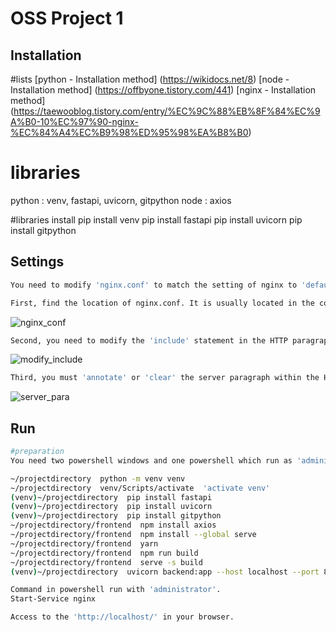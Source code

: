 # OSS Project 1

## Installation


#lists
[python - Installation method] (https://wikidocs.net/8)
[node - Installation method] (https://offbyone.tistory.com/441)
[nginx - Installation method] (https://taewooblog.tistory.com/entry/%EC%9C%88%EB%8F%84%EC%9A%B0-10%EC%97%90-nginx-%EC%84%A4%EC%B9%98%ED%95%98%EA%B8%B0)

# libraries
python : venv, fastapi, uvicorn, gitpython
node : axios


#libraries install
pip install venv
pip install fastapi
pip install uvicorn
pip install gitpython


## Settings

```bash
You need to modify 'nginx.conf' to match the setting of nginx to 'default.conf'.

First, find the location of nginx.conf. It is usually located in the conf folder of the installation file.
```
![nginx_conf](https://github.com/Hyeple/Git_filemanager/assets/102994654/a7f3fb34-1251-4493-9cf5-02393a7894fd)

```bash
Second, you need to modify the 'include' statement in the HTTP paragraph. Adds a 'path' to refer to the location of default.conf.
```

![modify_include](https://github.com/Hyeple/Git_filemanager/assets/102994654/da2b525e-1691-4c48-9997-f8cf20f20950)

```bash
Third, you must 'annotate' or 'clear' the server paragraph within the HTTP paragraph.
```

![server_para](https://github.com/Hyeple/Git_filemanager/assets/102994654/82dc118d-06af-4799-8a8b-f60319a2e30f)


## Run

```bash
#preparation
You need two powershell windows and one powershell which run as 'administrator'.

~/projectdirectory  python -m venv venv 
~/projectdirectory  venv/Scripts/activate  'activate venv'
(venv)~/projectdirectory  pip install fastapi
(venv)~/projectdirectory  pip install uvicorn
(venv)~/projectdirectory  pip install gitpython
~/projectdirectory/frontend  npm install axios
~/projectdirectory/frontend  npm install --global serve
~/projectdirectory/frontend  yarn
~/projectdirectory/frontend  npm run build
~/projectdirectory/frontend  serve -s build
(venv)~/projectdirectory  uvicorn backend:app --host localhost --port 8000

Command in powershell run with 'administrator'.
Start-Service nginx

Access to the 'http://localhost/' in your browser.
```
